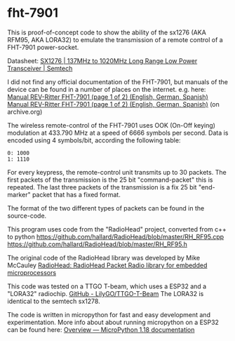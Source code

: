 # fht-7901

This is proof-of-concept code to show the ability of the sx1276 (AKA RFM95, AKA LORA32) to emulate the transmission of a remote control of a FHT-7901 power-socket. 

Datasheet:
  [SX1276 | 137MHz to 1020MHz Long Range Low Power Transceiver | Semtech](https://www.semtech.com/products/wireless-rf/lora-core/sx1276#download-resources)

  
I did not find any official documentation of the FHT-7901, but manuals of the device can be found in a number of places on the internet.
e.g. here:
  [Manual REV-Ritter FHT-7901 (page 1 of 2) (English, German, Spanish)](https://www.libble.eu/rev-ritter-fht-7901/online-manual-801705/)
  [Manual REV-Ritter FHT-7901 (page 1 of 2) (English, German, Spanish)](https://web.archive.org/web/20220320135742/https://www.libble.eu/rev-ritter-fht-7901/online-manual-801705/) (on archive.org)

  
The wireless remote-control of the FHT-7901 uses OOK (On-Off keying) modulation at 433.790 MHz at a speed of 6666 symbols per second.
  Data is encoded using 4 symbols/bit, according the following table:

```
0: 1000
1: 1110
```


For every keypress, the remote-control unit transmits up to 30 packets.
  The first packets of the transmission is the 25 bit "command-packet" this is repeated.
  The last three packets of the transmission is a fix 25 bit "end-marker" packet that has a fixed format. 
  
The format of the two different types of packets can be found in the source-code.
 
  
  
This program uses code from the "RadioHead" project, converted from c++ to python
  https://github.com/hallard/RadioHead/blob/master/RH_RF95.cpp
  https://github.com/hallard/RadioHead/blob/master/RH_RF95.h

  
 The original code of the RadioHead library was developed by Mike McCauley
 [RadioHead: RadioHead Packet Radio library for embedded microprocessors](http://www.airspayce.com/mikem/arduino/RadioHead/)
 
  
  
This code was tested on a TTGO T-beam, which uses a ESP32 and a "LORA32" radiochip.
  [GitHub - LilyGO/TTGO-T-Beam](https://github.com/LilyGO/TTGO-T-Beam)
  The LORA32 is identical to the semtech sx1278.
 
 
 
 The code is written in micropython for fast and easy development and experimentation. More info about about running micropython on a ESP32 can be found here:
  [Overview &mdash; MicroPython 1.18 documentation](https://docs.micropython.org/en/latest/index.html)
